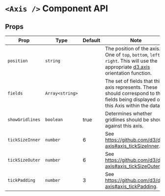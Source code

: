 # `<Axis />` Component API

## Props

| Prop            | Type            | Default | Note                                                                                                                                                                      |
| --------------- | --------------- | ------- | ------------------------------------------------------------------------------------------------------------------------------------------------------------------------- |
| `position`      | `string`        |         | The position of the axis. One of `top`, `bottom`, `left` or `right`. This will use the appropriate [d3.axis](https://github.com/d3/d3-axis#axisTop) orientation function. |
| `fields`        | `Array<string>` |         | The set of fields that this axis represents. These should correspond to the fields being displayed on this Axis within the data.                                          |
| `showGridlines` | `boolean`       | true    | Determines whether gridlines should be shown against this axis.                                                                                                           |
| `tickSizeInner` | `number`        | 6       | See https://github.com/d3/d3-axis#axis_tickSizeInner.                                                                                                                     |
| `tickSizeOuter` | `number`        | 6       | See https://github.com/d3/d3-axis#axis_tickSizeOuter.                                                                                                                     |
| `tickPadding`   | `number`        | 3       | See https://github.com/d3/d3-axis#axis_tickPadding.                                                                                                                       |
